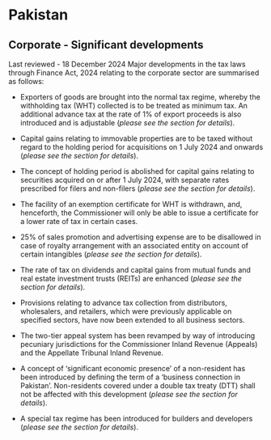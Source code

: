 # Pakistan
## Corporate - Significant developments
Last reviewed - 18 December 2024
Major developments in the tax laws through Finance Act, 2024 relating to the corporate sector are summarised as follows:
  * Exporters of goods are brought into the normal tax regime, whereby the withholding tax (WHT) collected is to be treated as minimum tax. An additional advance tax at the rate of 1% of export proceeds is also introduced and is adjustable (_please see the section for details_).


  * Capital gains relating to immovable properties are to be taxed without regard to the holding period for acquisitions on 1 July 2024 and onwards (_please see the section for details_).
  * The concept of holding period is abolished for capital gains relating to securities acquired on or after 1 July 2024, with separate rates prescribed for filers and non-filers (_please see the section for details_).
  * The facility of an exemption certificate for WHT is withdrawn, and, henceforth, the Commissioner will only be able to issue a certificate for a lower rate of tax in certain cases.
  * 25% of sales promotion and advertising expense are to be disallowed in case of royalty arrangement with an associated entity on account of certain intangibles (_please see the_ _section for details_).
  * The rate of tax on dividends and capital gains from mutual funds and real estate investment trusts (REITs) are enhanced (_please see the section for details_).
  * Provisions relating to advance tax collection from distributors, wholesalers, and retailers, which were previously applicable on specified sectors, have now been extended to all business sectors.
  * The two-tier appeal system has been revamped by way of introducing pecuniary jurisdictions for the Commissioner Inland Revenue (Appeals) and the Appellate Tribunal Inland Revenue.
  * A concept of ‘significant economic presence’ of a non-resident has been introduced by defining the term of a ‘business connection in Pakistan’. Non-residents covered under a double tax treaty (DTT) shall not be affected with this development (_please see the section for details_).
  * A special tax regime has been introduced for builders and developers (_please see the section for details_).


